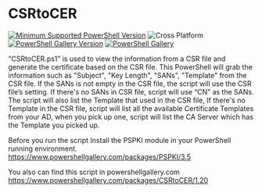 # CSRtoCER
[![Minimum Supported PowerShell Version](https://img.shields.io/badge/PowerShell-5.1+-purple.svg)](https://github.com/PowerShell/PowerShell) ![Cross Platform](https://img.shields.io/badge/platform-windows-lightgrey)
[![PowerShell Gallery Version](https://img.shields.io/powershellgallery/v/CSRtoCER)](https://www.powershellgallery.com/packages/CSRtoCER) [![PowerShell Gallery](https://img.shields.io/powershellgallery/dt/CSRtoCER)](https://www.powershellgallery.com/packages/CSRtoCER)

“CSRtoCER.ps1” is used to view the information from a CSR file and generate the certificate based on the CSR file.
This PowerShell will grab the information such as "Subject", "Key Length", "SANs", "Template" from the CSR file.
If the SANs is not empty in the CSR file, the script will use the CSR file’s setting. If there's no SANs in CSR file, script will use “CN” as the SANs.
The script will also list the Template that used in the CSR file, If there's no Template in the CSR file, script will list all the available Certificate Templates from your AD, when you pick up one, script will list the CA Server which has the Template you picked up.

Before you run the script Install the PSPKI module in your PowerShell running environment. https://www.powershellgallery.com/packages/PSPKI/3.5


You also can find this script in powershellgallery.com https://www.powershellgallery.com/packages/CSRtoCER/1.20

